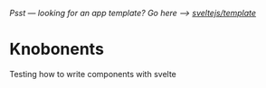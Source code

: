 *Psst — looking for an app template? Go here --> [sveltejs/template](https://github.com/sveltejs/template)*

# Knobonents

Testing how to write components with svelte
